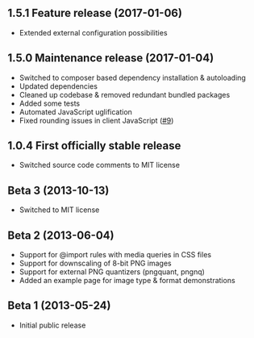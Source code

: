 ## 1.5.1 Feature release (2017-01-06)
* Extended external configuration possibilities

## 1.5.0 Maintenance release (2017-01-04)
* Switched to composer based dependency installation & autoloading
* Updated dependencies
* Cleaned up codebase & removed redundant bundled packages
* Added some tests
* Automated JavaScript uglification
* Fixed rounding issues in client JavaScript ([#9](https://github.com/jkphl/squeezr/issues/9))

##  1.0.4 First officially stable release
* Switched source code comments to  MIT license

##  Beta 3 (2013-10-13)
* Switched to MIT license

## Beta 2 (2013-06-04)
* Support for @import rules with media queries in CSS files
* Support for downscaling of 8-bit PNG images
* Support for external PNG quantizers (pngquant, pngnq)
* Added an example page for image type & format demonstrations

##  Beta 1 (2013-05-24)
* Initial public release
